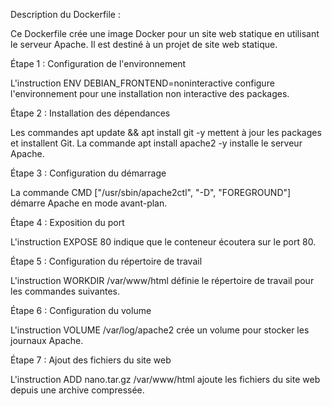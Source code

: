 Description du Dockerfile :

Ce Dockerfile crée une image Docker pour un site web statique en utilisant le serveur Apache. Il est destiné à un projet de site web statique.

Étape 1 : Configuration de l'environnement

L'instruction ENV DEBIAN_FRONTEND=noninteractive configure l'environnement pour une installation non interactive des packages.

Étape 2 : Installation des dépendances

Les commandes apt update && apt install git -y mettent à jour les packages et installent Git.
La commande apt install apache2 -y installe le serveur Apache.

Étape 3 : Configuration du démarrage

La commande CMD ["/usr/sbin/apache2ctl", "-D", "FOREGROUND"] démarre Apache en mode avant-plan.

Étape 4 : Exposition du port

L'instruction EXPOSE 80 indique que le conteneur écoutera sur le port 80.

Étape 5 : Configuration du répertoire de travail

L'instruction WORKDIR /var/www/html définie le répertoire de travail pour les commandes suivantes.

Étape 6 : Configuration du volume

L'instruction VOLUME /var/log/apache2 crée un volume pour stocker les journaux Apache.

Étape 7 : Ajout des fichiers du site web

L'instruction ADD nano.tar.gz /var/www/html ajoute les fichiers du site web depuis une archive compressée.
